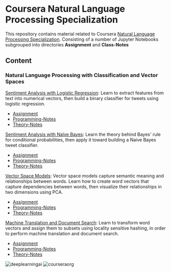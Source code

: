 # Coursera Natural Language Processing Specialization

This repository contains material related to Coursera [Natural Language Processing Specialization](https://www.coursera.org/specializations/natural-language-processing). Consisting of a number of Jupyter Notebooks subgrouped into directories **Assignment** and **Class-Notes**
 
## Content

### Natural Language Processing with Classification and Vector Spaces

[Sentiment Analysis with Logistic Regression](https://github.com/nishant-ai/NLP-SentimentAnalysis/tree/master/Week%201): Learn to extract features from text into numerical vectors, then build a binary classifier for tweets using logistic regression.
- [Assignment](https://github.com/nishant-ai/NLP-SentimentAnalysis/tree/master/Week%201/Asssignment)
- [Programming-Notes](https://github.com/nishant-ai/NLP-SentimentAnalysis/tree/master/Week%201/Lectures)
- [Theory-Notes](https://github.com/nishant-ai/NLP-SentimentAnalysis/blob/master/Week%201/Self%20Notes%20SS.pdf)

[Sentiment Analysis with Naïve Bayes](https://github.com/nishant-ai/NLP-SentimentAnalysis/tree/master/Week%202): Learn the theory behind Bayes' rule for conditional probabilities, then apply it toward building a Naive Bayes tweet classifier.
- [Assignment](https://github.com/nishant-ai/NLP-SentimentAnalysis/tree/master/Week%202/Assignments)
- [Programming-Notes](https://github.com/nishant-ai/NLP-SentimentAnalysis/tree/master/Week%202/Lectures)
- [Theory-Notes](https://github.com/nishant-ai/NLP-SentimentAnalysis/blob/master/Week%202/Naive%20Bayes%20Self%20Notes.pdf)

[Vector Space Models](#): Vector space models capture semantic meaning and relationships between words. Learn how to create word vectors that capture dependencies between words, then visualize their relationships in two dimensions using PCA.
- [Assignment](https://github.com/nishant-ai/NLP-SentimentAnalysis/tree/master/Week%203/Assignment)
- [Programming-Notes](https://github.com/nishant-ai/NLP-SentimentAnalysis/tree/master/Week%203/Lectures)
- [Theory-Notes](https://github.com/nishant-ai/NLP-SentimentAnalysis/blob/master/Week%203/Vector%20Space%20Models%20Self%20Notes.pdf)

[Machine Translation and Document Search](#): Learn to transform word vectors and assign them to subsets using locality sensitive hashing, in order to perform machine translation and document search.
- [Assignment](https://github.com/nishant-ai/NLP-SentimentAnalysis/tree/master/Week%204/Assignments)
- [Programming-Notes](https://github.com/nishant-ai/NLP-SentimentAnalysis/tree/master/Week%204/Lectures)
- [Theory-Notes](https://github.com/nishant-ai/NLP-SentimentAnalysis/blob/master/Week%204/Machine%20Translation%20Notes.pdf)


![deeplearningai](https://www.deeplearning.ai/wp-content/uploads/2021/02/LogoFiles_DeepLearning_PrimaryLogo.png)
![courseraorg](https://images.ctfassets.net/00atxywtfxvd/2MlqAOzmHjSPtssv6HlNox/1cb35b40775835a5f574ebc5509907a1/coursera-wordmark-blue.svg)
